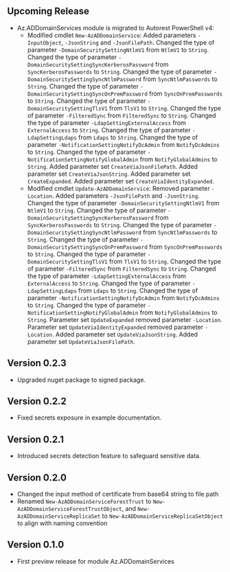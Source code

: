 <!--
    Please leave this section at the top of the change log.

    Changes for the upcoming release should go under the section titled "Upcoming Release", and should adhere to the following format:

    ## Upcoming Release
    * Overview of change #1
        - Additional information about change #1
    * Overview of change #2
        - Additional information about change #2
        - Additional information about change #2
    * Overview of change #3
    * Overview of change #4
        - Additional information about change #4

    ## YYYY.MM.DD - Version X.Y.Z (Previous Release)
    * Overview of change #1
        - Additional information about change #1
-->
## Upcoming Release
* Az.ADDomainServices module is migrated to Autorest PowerShell v4:
  * Modified cmdlet `New-AzADDomainService`: Added parameters `-InputObject`, `-JsonString` and `-JsonFilePath`. Changed the type of parameter `-DomainSecuritySettingNtlmV1` from `NtlmV1` to `String`. Changed the type of parameter `-DomainSecuritySettingSyncKerberosPassword` from `SyncKerberosPasswords` to `String`. Changed the type of parameter `-DomainSecuritySettingSyncNtlmPassword` from `SyncNtlmPasswords` to `String`. Changed the type of parameter `-DomainSecuritySettingSyncOnPremPassword` from `SyncOnPremPasswords` to `String`. Changed the type of parameter `-DomainSecuritySettingTlsV1` from `TlsV1` to `String`. Changed the type of parameter `-FilteredSync` from `FilteredSync` to `String`. Changed the type of parameter `-LdapSettingExternalAccess` from `ExternalAccess` to `String`. Changed the type of parameter `-LdapSettingLdaps` from `Ldaps` to `String`. Changed the type of parameter `-NotificationSettingNotifyDcAdmin` from `NotifyDcAdmins` to `String`. Changed the type of parameter `-NotificationSettingNotifyGlobalAdmin` from `NotifyGlobalAdmins` to `String`. Added parameter set `CreateViaJsonFilePath`. Added parameter set `CreateViaJsonString`. Added parameter set `CreateExpanded`. Added parameter set `CreateViaIdentityExpanded`.
  * Modified cmdlet `Update-AzADDomainService`: Removed parameter `-Location`. Added parameters `-JsonFilePath` and `-JsonString`. Changed the type of parameter `-DomainSecuritySettingNtlmV1` from `NtlmV1` to `String`. Changed the type of parameter `-DomainSecuritySettingSyncKerberosPassword` from `SyncKerberosPasswords` to `String`. Changed the type of parameter `-DomainSecuritySettingSyncNtlmPassword` from `SyncNtlmPasswords` to `String`. Changed the type of parameter `-DomainSecuritySettingSyncOnPremPassword` from `SyncOnPremPasswords` to `String`. Changed the type of parameter `-DomainSecuritySettingTlsV1` from `TlsV1` to `String`. Changed the type of parameter `-FilteredSync` from `FilteredSync` to `String`. Changed the type of parameter `-LdapSettingExternalAccess` from `ExternalAccess` to `String`. Changed the type of parameter `-LdapSettingLdaps` from `Ldaps` to `String`. Changed the type of parameter `-NotificationSettingNotifyDcAdmin` from `NotifyDcAdmins` to `String`. Changed the type of parameter `-NotificationSettingNotifyGlobalAdmin` from `NotifyGlobalAdmins` to `String`. Parameter set `UpdateExpanded` removed parameter `-Location`. Parameter set `UpdateViaIdentityExpanded` removed parameter `-Location`. Added parameter set `UpdateViaJsonString`. Added parameter set `UpdateViaJsonFilePath`.

## Version 0.2.3
* Upgraded nuget package to signed package.

## Version 0.2.2
* Fixed secrets exposure in example documentation.

## Version 0.2.1
* Introduced secrets detection feature to safeguard sensitive data.

## Version 0.2.0
* Changed the input method of certificate from base64 string to file path
* Renamed `New-AzADDomainServiceForestTrust` to `New-AzADDomainServiceForestTrustObject`, and `New-AzADDomainServiceReplicaSet` to `New-AzADDomainServiceReplicaSetObject` to align with naming convention

## Version 0.1.0
* First preview release for module Az.ADDomainServices

